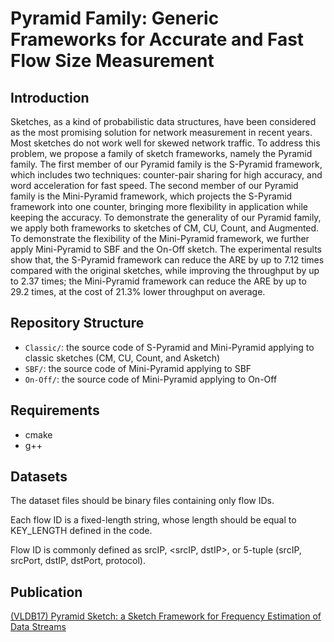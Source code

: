 # Pyramid Family: Generic Frameworks for Accurate and Fast Flow Size Measurement


## Introduction
Sketches, as a kind of probabilistic data structures, have been considered as the most promising solution for network measurement in recent years. Most sketches do not work well for skewed network traffic. To address this problem, we propose a family of sketch frameworks, namely the Pyramid family. The first member of our Pyramid family is the S-Pyramid framework, which includes two techniques: counter-pair sharing for high accuracy, and word acceleration for fast speed. The second member of our Pyramid family is the Mini-Pyramid framework, which projects the S-Pyramid framework into one counter, bringing more flexibility in application while keeping the accuracy. To demonstrate the generality of our Pyramid family, we apply both frameworks to sketches of CM, CU, Count, and Augmented. To demonstrate the flexibility of the Mini-Pyramid framework, we further apply Mini-Pyramid to SBF and the On-Off sketch. The experimental results show that, the S-Pyramid framework can reduce the ARE by up to 7.12 times compared with the original sketches, while improving the throughput by up to 2.37 times; the Mini-Pyramid framework can reduce the ARE by up to 29.2 times, at the cost of 21.3% lower throughput on average.


## Repository Structure
*  `Classic/`: the source code of S-Pyramid and Mini-Pyramid applying to classic sketches (CM, CU, Count, and Asketch)
*  `SBF/`: the source code of Mini-Pyramid applying to SBF
*  `On-Off/`: the source code of Mini-Pyramid applying to On-Off


## Requirements
- cmake
- g++


## Datasets

The dataset files should be binary files containing only flow IDs.

Each flow ID is a fixed-length string, whose length should be equal to KEY_LENGTH defined in the code.

Flow ID is commonly defined as srcIP, <srcIP, dstIP>, or 5-tuple (srcIP, srcPort, dstIP, dstPort, protocol).


## Publication
[(VLDB17) Pyramid Sketch: a Sketch Framework for Frequency Estimation of Data Streams](https://dl.acm.org/doi/abs/10.14778/3137628.3137652)
